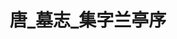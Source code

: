 ---
title: 唐_墓志_集字兰亭序
resources:
  - src: cn_mmbiz_jpg_YqZpK4ZeX3OpeNicIMNgWIZ0UcYS46nmj2mNtJJtEcmKj7wJwBic62lJcOia4yj14aWch1eDcYM8BLaxthNViaYhbg_.jpg
---